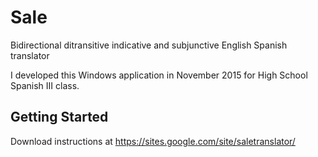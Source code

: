 # Sale
Bidirectional ditransitive indicative and subjunctive English Spanish translator

I developed this Windows application in November 2015 for High School Spanish III class.

## Getting Started
Download instructions at https://sites.google.com/site/saletranslator/
